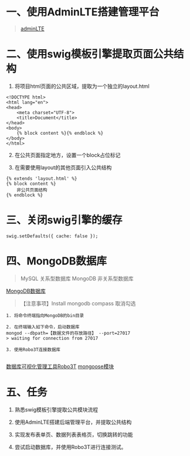 # 一、使用AdminLTE搭建管理平台
> [adminLTE](https://adminlte.io/) 


# 二、使用swig模板引擎提取页面公共结构
1. 将项目html页面的公共区域，提取为一个独立的layout.html
```
<!DOCTYPE html>
<html lang="en">
<head>
    <meta charset="UTF-8">
    <title>Document</title>
</head>
<body>
    {% block content %}{% endblock %}
</body>
</html>
```

2. 在公共页面指定地方，设置一个block占位标记

3. 在需要使用layout的其他页面引入公共结构
```
{% extends 'layout.html' %}
{% block content %}
    非公共页面结构
{% endblock %}
```

# 三、关闭swig引擎的缓存
```
swig.setDefaults({ cache: false });
```

# 四、MongoDB数据库
> MySQL 关系型数据库
> MongoDB 非关系型数据库

[MongoDB数据库](https://www.mongodb.com/download-center/enterprise)
> 【注意事项】Install mongodb compass 取消勾选
```
1. 将命令终端指向MongoDB的bin目录 

2. 在终端输入如下命令，启动数据库
mongod --dbpath=【数据文件的存放路径】 --port=27017
> waiting for connection from 27017

3. 使用Robo3T连接数据库


```

[数据库可视化管理工具Robo3T](https://robomongo.org/download)
[mongoose模块](https://mongoosejs.com/docs/index.html)

# 五、任务
1. 熟悉swig模板引擎提取公共模块流程

2. 使用AdminLTE搭建后端管理平台，并提取公共结构

3. 实现发布表单页、数据列表表格页，切换跳转的功能

4. 尝试启动数据库，并使用Robo3T进行连接测试。